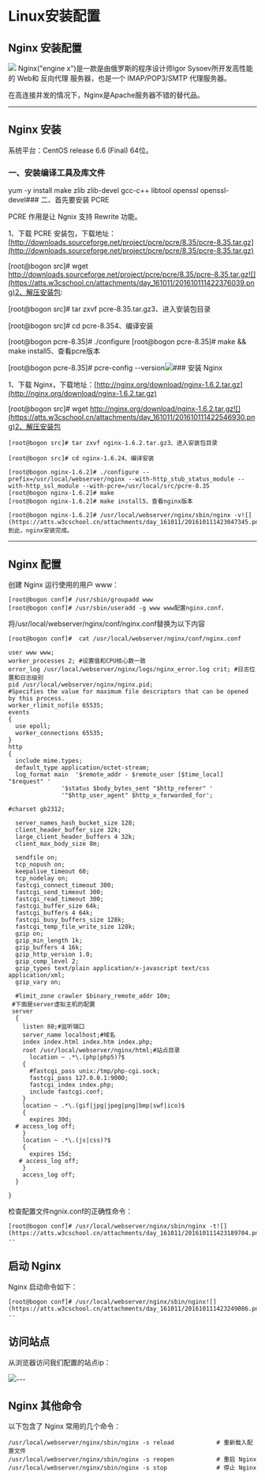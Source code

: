# Linux安装配置

## Nginx 安装配置

![](https://atts.w3cschool.cn/attachments/day_161011/201610111421521477.jpg) Nginx("engine x")是一款是由俄罗斯的程序设计师Igor Sysoev所开发高性能的 Web和 反向代理 服务器，也是一个 IMAP/POP3/SMTP 代理服务器。 

在高连接并发的情况下，Nginx是Apache服务器不错的替代品。






---

## Nginx 安装

系统平台：CentOS release 6.6 (Final) 64位。

### 一、安装编译工具及库文件

yum -y install make zlib zlib-devel gcc-c++ libtool  openssl openssl-devel### 二、首先要安装 PCRE

PCRE 作用是让 Ngnix 支持 Rewrite 功能。

1、下载 PCRE 安装包，下载地址： [http://downloads.sourceforge.net/project/pcre/pcre/8.35/pcre-8.35.tar.gz](http://downloads.sourceforge.net/project/pcre/pcre/8.35/pcre-8.35.tar.gz)

[root@bogon src]# wget http://downloads.sourceforge.net/project/pcre/pcre/8.35/pcre-8.35.tar.gz![](https://atts.w3cschool.cn/attachments/day_161011/201610111422376039.png)2、解压安装包:

[root@bogon src]# tar zxvf pcre-8.35.tar.gz3、进入安装包目录

[root@bogon src]# cd pcre-8.354、编译安装 

[root@bogon pcre-8.35]# ./configure
[root@bogon pcre-8.35]# make && make install5、查看pcre版本

[root@bogon pcre-8.35]# pcre-config --version![](https://atts.w3cschool.cn/attachments/day_161011/201610111422459939.png)###  安装 Nginx

1、下载 Nginx，下载地址：[http://nginx.org/download/nginx-1.6.2.tar.gz](http://nginx.org/download/nginx-1.6.2.tar.gz)

[root@bogon src]# wget http://nginx.org/download/nginx-1.6.2.tar.gz![](https://atts.w3cschool.cn/attachments/day_161011/201610111422546930.png)2、解压安装包
```
[root@bogon src]# tar zxvf nginx-1.6.2.tar.gz3、进入安装包目录

[root@bogon src]# cd nginx-1.6.24、编译安装

[root@bogon nginx-1.6.2]# ./configure --prefix=/usr/local/webserver/nginx --with-http_stub_status_module --with-http_ssl_module --with-pcre=/usr/local/src/pcre-8.35
[root@bogon nginx-1.6.2]# make
[root@bogon nginx-1.6.2]# make install5、查看nginx版本

[root@bogon nginx-1.6.2]# /usr/local/webserver/nginx/sbin/nginx -v![](https://atts.w3cschool.cn/attachments/day_161011/201610111423047345.png)到此，nginx安装完成。
```
---

## Nginx 配置

创建 Nginx 运行使用的用户 www：
```
[root@bogon conf]# /usr/sbin/groupadd www 
[root@bogon conf]# /usr/sbin/useradd -g www www配置nginx.conf，
```
将/usr/local/webserver/nginx/conf/nginx.conf替换为以下内容

```
[root@bogon conf]#  cat /usr/local/webserver/nginx/conf/nginx.conf

user www www;
worker_processes 2; #设置值和CPU核心数一致
error_log /usr/local/webserver/nginx/logs/nginx_error.log crit; #日志位置和日志级别
pid /usr/local/webserver/nginx/nginx.pid;
#Specifies the value for maximum file descriptors that can be opened by this process.
worker_rlimit_nofile 65535;
events
{
  use epoll;
  worker_connections 65535;
}
http
{
  include mime.types;
  default_type application/octet-stream;
  log_format main  '$remote_addr - $remote_user [$time_local] "$request" '
               '$status $body_bytes_sent "$http_referer" '
               '"$http_user_agent" $http_x_forwarded_for';
  
#charset gb2312;
     
  server_names_hash_bucket_size 128;
  client_header_buffer_size 32k;
  large_client_header_buffers 4 32k;
  client_max_body_size 8m;
     
  sendfile on;
  tcp_nopush on;
  keepalive_timeout 60;
  tcp_nodelay on;
  fastcgi_connect_timeout 300;
  fastcgi_send_timeout 300;
  fastcgi_read_timeout 300;
  fastcgi_buffer_size 64k;
  fastcgi_buffers 4 64k;
  fastcgi_busy_buffers_size 128k;
  fastcgi_temp_file_write_size 128k;
  gzip on; 
  gzip_min_length 1k;
  gzip_buffers 4 16k;
  gzip_http_version 1.0;
  gzip_comp_level 2;
  gzip_types text/plain application/x-javascript text/css application/xml;
  gzip_vary on;
 
  #limit_zone crawler $binary_remote_addr 10m;
 #下面是server虚拟主机的配置
 server
  {
    listen 80;#监听端口
    server_name localhost;#域名
    index index.html index.htm index.php;
    root /usr/local/webserver/nginx/html;#站点目录
      location ~ .*\.(php|php5)?$
    {
      #fastcgi_pass unix:/tmp/php-cgi.sock;
      fastcgi_pass 127.0.0.1:9000;
      fastcgi_index index.php;
      include fastcgi.conf;
    }
    location ~ .*\.(gif|jpg|jpeg|png|bmp|swf|ico)$
    {
      expires 30d;
  # access_log off;
    }
    location ~ .*\.(js|css)?$
    {
      expires 15d;
   # access_log off;
    }
    access_log off;
  }

}
```
检查配置文件ngnix.conf的正确性命令：
```
[root@bogon conf]# /usr/local/webserver/nginx/sbin/nginx -t![](https://atts.w3cschool.cn/attachments/day_161011/201610111423189704.png)---
```
## 启动 Nginx

Nginx 启动命令如下：
```
[root@bogon conf]# /usr/local/webserver/nginx/sbin/nginx![](https://atts.w3cschool.cn/attachments/day_161011/201610111423249086.png)---
```
## 访问站点

从浏览器访问我们配置的站点ip：

![](https://atts.w3cschool.cn/attachments/day_161011/201610111423311775.png)---

## Nginx 其他命令

以下包含了 Nginx 常用的几个命令：
```
/usr/local/webserver/nginx/sbin/nginx -s reload            # 重新载入配置文件
/usr/local/webserver/nginx/sbin/nginx -s reopen            # 重启 Nginx
/usr/local/webserver/nginx/sbin/nginx -s stop              # 停止 Nginx
```

